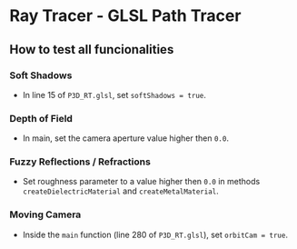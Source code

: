 # Ray Tracer - GLSL Path Tracer

## How to test all funcionalities

### Soft Shadows

- In line 15 of `P3D_RT.glsl`, set `softShadows = true`.

### Depth of Field

- In main, set the camera aperture value higher then `0.0`.

### Fuzzy Reflections / Refractions

- Set roughness parameter to a value higher then `0.0` in methods `createDielectricMaterial` and `createMetalMaterial`.

### Moving Camera

- Inside the `main` function (line 280 of `P3D_RT.glsl`), set `orbitCam = true`.
